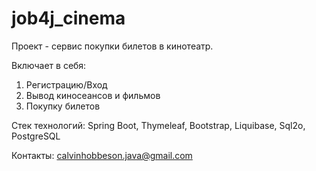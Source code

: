 # job4j_cinema

Проект - сервис покупки билетов в кинотеатр.

Включает в себя:
1. Регистрацию/Вход
2. Вывод киносеансов и фильмов
3. Покупку билетов 

Стек технологий: Spring Boot, Thymeleaf, Bootstrap, Liquibase, Sql2o, PostgreSQL

Контакты: calvinhobbeson.java@gmail.com